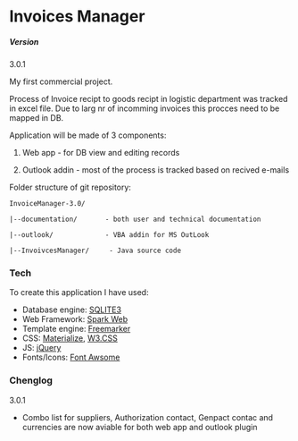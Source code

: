 # Invoices Manager 
##### Version
3.0.1

My first commercial project.

Process of Invoice recipt to goods recipt in logistic department was tracked in excel file. Due to larg nr of incomming invoices this procces need to be mapped in DB.

Application will be made of 3 components:

1. Web app - for DB view and editing records

2. Outlook addin - most of the process is tracked based on recived e-mails

Folder structure of git repository:

    InvoiceManager-3.0/

    |--documentation/       - both user and technical documentation     
  
    |--outlook/             - VBA addin for MS OutLook
  
    |--InvoivcesManager/     - Java source code

### Tech
To create this application I have used:
* Database engine: [SQLITE3]
* Web Framework: [Spark Web]
* Template engine: [Freemarker]
* CSS: [Materialize], [W3.CSS]
* JS: [jQuery]
* Fonts/Icons: [Font Awsome] 

[SQLITE3]: <https://www.sqlite.org/>
[Spark Web]: <http://sparkjava.com/>
[Freemarker]: <http://freemarker.org/>
[Materialize]: <http://materializecss.com/>
[W3.CSS]: <http://www.w3schools.com/w3css/default.asp>
[jQuery]: <http://jquery.com>
[Font Awsome]: <http://fontawesome.io/icons/>

### Chenglog
3.0.1
* Combo list for suppliers, Authorization contact, Genpact contac and currencies are now aviable for both web app and outlook plugin
